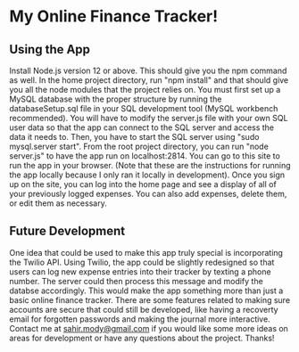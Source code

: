 # My Online Finance Tracker!

## Using the App

Install Node.js version 12 or above. This should give you the npm command as well. In the home project directory, run "npm install" and that should give you all the node modules that the project relies on. You must first set up a MySQL database with the proper structure by running the databaseSetup.sql file in your SQL development tool (MySQL workbench recommended). You will have to modify the server.js file with your own SQL user data so that the app can connect to the SQL server and access the data it needs to. Then, you have to start the SQL server using "sudo mysql.server start". From the root project directory, you can run "node server.js" to have the app run on localhost:2814. You can go to this site to run the app in your browser. (Note that these are the instructions for running the app locally because I only ran it locally in development). Once you sign up on the site, you can log into the home page and see a display of all of your previously logged expenses. You can also add expenses, delete them, or edit them as necessary.

## Future Development

One idea that could be used to make this app truly special is incorporating the Twilio API. Using Twilio, the app could be slightly redesigned so that users can log new expense entries into their tracker by texting a phone number. The server could then process this message and modify the databse accordingly. This would make the app something more than just a basic online finance tracker. There are some features related to making sure accounts are secure that could still be developed, like having a recoverty email for forgotten passwords and making the journal more interactive. Contact me at sahir.mody@gmail.com if you would like some more ideas on areas for development or have any questions about the project. Thanks!

